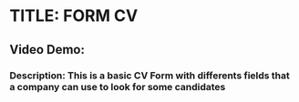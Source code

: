 # TITLE: FORM CV
## Video Demo:  <URL HERE>
### Description: This is a basic CV Form with differents fields that a company can use to look for some candidates
